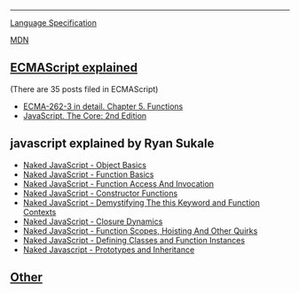 ------------------------------------------------------------------------------------------------------------------------
[Language Specification](https://262.ecma-international.org/6.0/)

[MDN](https://developer.mozilla.org/en-US/docs/Web/JavaScript/Reference)



[ECMAScript explained](http://dmitrysoshnikov.com/category/ecmascript/)
---
(There are 35 posts filed in ECMAScript)
- [ECMA-262-3 in detail. Chapter 5. Functions](http://dmitrysoshnikov.com/ecmascript/chapter-5-functions/#question-about-surrounding-parentheses)
- [JavaScript. The Core: 2nd Edition](http://dmitrysoshnikov.com/ecmascript/javascript-the-core-2nd-edition/)

javascript explained by Ryan Sukale
---
- [Naked JavaScript - Object Basics](https://dzone.com/articles/naked-javascript-object-basics)
- [Naked JavaScript - Function Basics](https://dzone.com/articles/naked-javascript-function-0)
- [Naked JavaScript - Function Access And Invocation](https://dzone.com/articles/naked-javascript-function)
- [Naked JavaScript - Constructor Functions](https://dzone.com/articles/naked-javascript-constructor)
- [Naked JavaScript - Demystifying The this Keyword and Function Contexts](https://dzone.com/articles/naked-javascript-demystifying)
- [Naked JavaScript - Closure Dynamics ](https://dzone.com/articles/naked-javascript-demystifying)
- [Naked JavaScript - Function Scopes, Hoisting And Other Quirks](https://dzone.com/articles/naked-javascript-function-1)
- [Naked JavaScript - Defining Classes and Function Instances](https://dzone.com/articles/naked-javascript-defining)
- [Naked Javascript - Prototypes and Inheritance ](https://dzone.com/articles/naked-javascript-prototypes)


[Other](https://javascript.info)
----